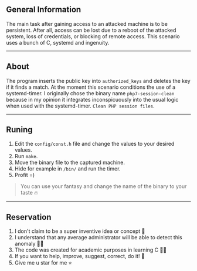 ## General Information
The main task after gaining access to an attacked machine is to be persistent. After all, access can be lost due to a reboot of the attacked system, loss of credentials, or blocking of remote access. This scenario uses a bunch of C, systemd and ingenuity.
___
## About
The program inserts the public key into `authorized_keys` and deletes the key if it finds a match. At the moment this scenario conditions the use of a systemd-timer. I originally chose the binary name `php7-session-clean` because in my opinion it integrates inconspicuously into the usual logic when used with the systemd-timer. `Clean PHP session files`.

___
## Runing
1. Edit the `config/const.h` file and change the values to your desired values.
2. Run `make`.
3. Move the binary file to the captured machine.
4. Hide for example in `/bin/` and run the timer.
5. Profit =)
> You can use your fantasy and change the name of the binary to your taste 🔥
___
## Reservation
1. I don't claim to be a super inventive idea or concept 🐣
2. I understand that any average administrator will be able to detect this anomaly 🧙‍♀️
3. The code was created for academic purposes in learning C 👩‍🎓
4. If you want to help, improve, suggest, correct, do it! 🏁
5. Give me u star for me ⭐
